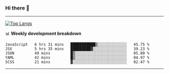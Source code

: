 ### Hi there 👋

-------
[![Top Langs](https://github-readme-stats.vercel.app/api/top-langs/?username=ashish-r)](https://github.com/anuraghazra/github-readme-stats)

📊 **Weekly development breakdown**
<!--START_SECTION:waka-->
```text
JavaScript   6 hrs 31 mins   ███████████▒░░░░░░░░░░░░░   45.75 % 
JSX          5 hrs 35 mins   █████████▓░░░░░░░░░░░░░░░   39.23 % 
JSON         49 mins         █▒░░░░░░░░░░░░░░░░░░░░░░░   05.80 % 
YAML         42 mins         █▒░░░░░░░░░░░░░░░░░░░░░░░   04.97 % 
SCSS         21 mins         ▓░░░░░░░░░░░░░░░░░░░░░░░░   02.47 % 
```
<!--END_SECTION:waka-->
-------

<!--
**ashish-r/ashish-r** is a ✨ _special_ ✨ repository because its `README.md` (this file) appears on your GitHub profile.

Here are some ideas to get you started:

- 🔭 I’m currently working on ...
- 🌱 I’m currently learning ...
- 👯 I’m looking to collaborate on ...
- 🤔 I’m looking for help with ...
- 💬 Ask me about ...
- 📫 How to reach me: ...
- 😄 Pronouns: ...
- ⚡ Fun fact: ...
-->
